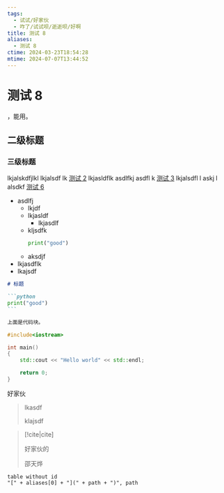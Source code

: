 ```yaml
---
tags:
  - 试试/好家伙
  - 咋了/试试呗/逝逝呗/好啊
title: 测试 8
aliases:
  - 测试 8
ctime: 2024-03-23T18:54:28
mtime: 2024-07-07T13:44:52
---
```


# 测试 8

，能用。

## 二级标题

### 三级标题

lkjalskdfjlkl lkjalsdf lk [测试 2](./20231227175913426.md) lkjasldflk asdlfkj asdfl k [测试 3](./20240101095959935.md) lkjalsdfl l askj l alsdkf [测试 6](./20240301233434899.md)

- asdlfj
	- lkjdf
	- lkjasldf
		- lkjasdlf
	- kljsdfk
		```python
		print("good")
		```
	- aksdjf
- lkjasdflk
- lkajsdf

````markdown
# 标题

```python
print("good")
```

上面是代码块。
````

```cpp
#include<iostream>

int main()
{
    std::cout << "Hello world" << std::endl;

    return 0;
}
```

好家伙

> lkasdf
> 
> klajsdf

> [!cite|cite]
> 
> 好家伙的
> 
> 邵天烨

```datacore
table without id
"[" + aliases[0] + "](" + path + ")", path
```


